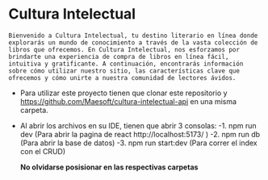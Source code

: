 # Cultura Intelectual

    Bienvenido a Cultura Intelectual, tu destino literario en línea donde explorarás un mundo de conocimiento a través de la vasta colección de libros que ofrecemos. En Cultura Intelectual, nos esforzamos por brindarte una experiencia de compra de libros en línea fácil, intuitiva y gratificante. A continuación, encontrarás información sobre cómo utilizar nuestro sitio, las características clave que ofrecemos y cómo unirte a nuestra comunidad de lectores ávidos.

-  Para utilizar este proyecto tienen que clonar este repositorio y      https://github.com/Maesoft/cultura-intelectual-api  en una misma carpeta.
- Al abrir los archivos en su IDE, tienen que abrir 3 consolas:
    -1. npm run dev (Para abrir la pagina de react http://localhost:5173/ )
    -2. npm run db (Para abrir la base de datos)
    -3. npm run start:dev (Para correr el index con el CRUD)


    **No olvidarse posisionar en las respectivas carpetas**